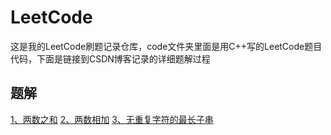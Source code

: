 # LeetCode
这是我的LeetCode刷题记录仓库，code文件夹里面是用C++写的LeetCode题目代码，下面是链接到CSDN博客记录的详细题解过程
## 题解
[1、两数之和](https://blog.csdn.net/Revendell/article/details/103226344)
[2、两数相加](https://blog.csdn.net/Revendell/article/details/103230049)
[3、无重复字符的最长子串](https://blog.csdn.net/Revendell/article/details/103244573)
